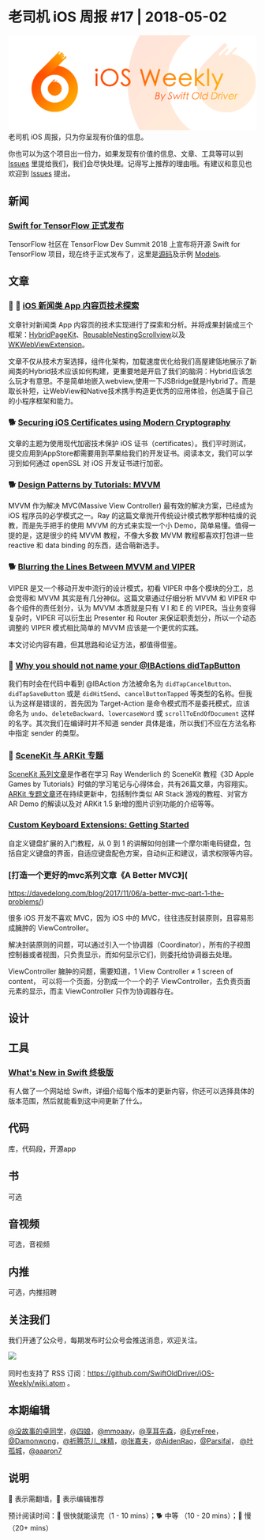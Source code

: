 # 老司机 iOS 周报 #17 | 2018-05-02

![ios-weekly](../assets/ios-weekly.png)
老司机 iOS 周报，只为你呈现有价值的信息。

你也可以为这个项目出一份力，如果发现有价值的信息、文章、工具等可以到 [Issues](https://github.com/SwiftOldDriver/iOS-Weekly/issues) 里提给我们，我们会尽快处理。记得写上推荐的理由哦。有建议和意见也欢迎到 [Issues](https://github.com/SwiftOldDriver/iOS-Weekly/issues) 提出。

## 新闻

###  [Swift for TensorFlow 正式发布](https://github.com/tensorflow/swift)

TensorFlow 社区在 TensorFlow Dev Summit 2018 上宣布将开源 Swift for TensorFlow 项目，现在终于正式发布了，这里是[源码](https://github.com/google/swift/tree/tensorflow)及示例 [Models](https://github.com/tensorflow/swift-models).


## 文章

### 🐢 🌟 [iOS 新闻类 App 内容页技术探索](https://dequan1331.github.io)

文章针对新闻类 App 内容页的技术实现进行了探索和分析。并将成果封装成三个框架：[HybridPageKit](https://github.com/dequan1331/HybridPageKit)、[ReusableNestingScrollview](https://github.com/dequan1331/ReusableNestingScrollview)以及[WKWebViewExtension](https://github.com/dequan1331/WKWebViewExtension)。

文章不仅从技术方案选择，组件化架构，加载速度优化给我们高屋建瓴地展示了新闻类的Hybrid技术应该如何构建，更重要地是开启了我们的脑洞：Hybrid应该怎么玩才有意思。不是简单地嵌入webview,使用一下JSBridge就是Hybrid了。而是取长补短，让WebView和Native技术携手构造更优秀的应用体验，创造属于自己的小程序框架和能力。

### 🐕 [Securing iOS Certificates using Modern Cryptography](https://medium.com/xcblog/secure-ios-certificates-using-modern-cryptography-3441bf8661a4)

文章的主题为使用现代加密技术保护 iOS 证书（certificates）。我们平时测试，提交应用到AppStore都需要用到苹果给我们的开发证书。阅读本文，我们可以学习到如何通过 openSSL 对 iOS 开发证书进行加密。

### 🐕 [Design Patterns by Tutorials: MVVM](https://www.raywenderlich.com/192471/design-patterns-by-tutorials-mvvm)

MVVM 作为解决 MVC(Massive View Controller) 最有效的解决方案，已经成为 iOS 程序员的必学模式之一。Ray 的这篇文章抛开传统设计模式教学那种枯燥的说教，而是先手把手的使用 MVVM 的方式来实现一个小 Demo，简单易懂。值得一提的是，这是很少的纯 MVVM 教程，不像大多数 MVVM 教程都喜欢打包讲一些 reactive 和 data binding 的东西，适合萌新选手。

### 🐕 [Blurring the Lines Between MVVM and VIPER](https://medium.com/developermind/blurring-the-lines-between-mvvm-and-viper-dcb3dc9815ac)

VIPER 是又一个移动开发中流行的设计模式，初看 VIPER 中各个模块的分工，总会觉得和 MVVM 其实是有几分神似。这篇文章通过仔细分析 MVVM 和 VIPER 中各个组件的责任划分，认为 MVVM 本质就是只有 V I 和 E 的 VIPER。当业务变得复杂时，VIPER 可以衍生出 Presenter 和 Router 来保证职责划分，所以一个动态调整的 VIPER 模式相比简单的 MVVM 应该是一个更优的实践。

本文讨论内容有趣，但其思路和论证方法，都值得借鉴。

### 🐎 [Why you should not name your @IBActions didTapButton](http://blog.cocoafrog.de/2018/04/12/How-to-name-IBActions.html)

我们有时会在代码中看到 @IBAction 方法被命名为 `didTapCancelButton`、`didTapSaveButton` 或是 `didHitSend`、`cancelButtonTapped` 等类型的名称。但我认为这样是错误的，首先因为 Target-Action 是命令模式而不是委托模式，应该命名为 `undo`、`deleteBackward`、`lowercaseWord` 或 `scrollToEndOfDocument` 这样的名字。其次我们在编译时并不知道 sender 具体是谁，所以我们不应在方法名称中指定 sender 的类型。

### 🐢 [SceneKit 与 ARKit 专题](https://juejin.im/post/5a322530f265da43062ac948)

[SceneKit 系列文章](https://juejin.im/post/5a322530f265da43062ac948)是作者在学习 Ray Wenderlich 的 SceneKit 教程《3D Apple Games by Tutorials》时做的学习笔记与心得体会，共有26篇文章，内容翔实。[ARKit 专题文章](https://juejin.im/post/5a976cb3f265da4e87010184)还在持续更新中，包括制作类似 AR Stack 游戏的教程、对官方 AR Demo 的解读以及对 ARKit 1.5 新增的图片识别功能的介绍等等。

### [Custom Keyboard Extensions: Getting Started](https://www.raywenderlich.com/180180/keyboard-extensions)

自定义键盘扩展的入门教程，从 0 到 1 的讲解如何创建一个摩尔斯电码键盘，包括自定义键盘的界面，自适应键盘配色方案，自动纠正和建议，请求权限等内容。

### [打造一个更好的mvc系列文章《A Better MVC》](
https://davedelong.com/blog/2017/11/06/a-better-mvc-part-1-the-problems/)

很多 iOS 开发不喜欢 MVC，因为 iOS 中的 MVC，往往违反封装原则，且容易形成臃肿的 ViewController。

解决封装原则的问题，可以通过引入一个协调器（Coordinator），所有的子视图控制器或者视图，只负责显示，而如何显示它们，则委托给协调器去处理。

ViewController 臃肿的问题，需要知道，1 View Controller ≠ 1 screen of content， 可以将一个页面，分割成一个一个的子 ViewController，去负责页面元素的显示，而主 ViewController 只作为协调器存在。

## 设计

## 工具

### [What's New in Swift 终极版](https://www.whatsnewinswift.com)

有人做了一个网站给 Swift，详细介绍每个版本的更新内容，你还可以选择具体的版本范围，然后就能看到这中间更新了什么。

## 代码

库，代码段，开源app

## 书

可选

## 音视频

可选，音视频

## 内推

可选，内推招聘

## 关注我们

我们开通了公众号，每期发布时公众号会推送消息，欢迎关注。

![](https://github.com/SwiftOldDriver/iOS-Weekly/blob/master/assets/qrcode_for_wechat.jpg?raw=true)

同时也支持了 RSS 订阅：https://github.com/SwiftOldDriver/iOS-Weekly/wiki.atom 。

## 本期编辑

[@没故事的卓同学](https://weibo.com/1926303682/profile)，[@四娘](https://kemchenj.github.io)，[@mmoaay](https://weibo.com/u/1302422271)，[@享耳先森](https://github.com/iblacksun)，[@EyreFree](https://weibo.com/eyrefree777)，[@Damonwong](https://weibo.com/damonone)，[@折腾范儿_味精](http://weibo.com/agvicking)，[@张嘉夫](https://weibo.com/2949394297)，[@AidenRao](https://weibo.com/AidenRao)，[@Parsifal](https://weibo.com/parsifalchang)， [@叶孤城](https://weibo.com/u/1438670852)，[@aaaron7](https://weibo.com/aaaron7)

## 说明

🚧 表示需翻墙，🌟 表示编辑推荐

预计阅读时间：🐎 很快就能读完（1 - 10 mins）；🐕 中等 （10 - 20 mins）；🐢 慢（20+ mins）
